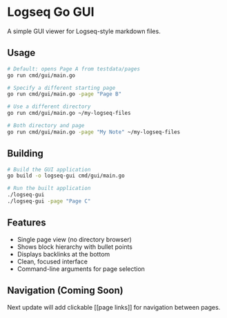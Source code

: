 # Logseq Go GUI

A simple GUI viewer for Logseq-style markdown files.

## Usage

```bash
# Default: opens Page A from testdata/pages
go run cmd/gui/main.go

# Specify a different starting page
go run cmd/gui/main.go -page "Page B"

# Use a different directory
go run cmd/gui/main.go ~/my-logseq-files

# Both directory and page
go run cmd/gui/main.go -page "My Note" ~/my-logseq-files
```

## Building

```bash
# Build the GUI application
go build -o logseq-gui cmd/gui/main.go

# Run the built application
./logseq-gui
./logseq-gui -page "Page C"
```

## Features

- Single page view (no directory browser)
- Shows block hierarchy with bullet points
- Displays backlinks at the bottom
- Clean, focused interface
- Command-line arguments for page selection

## Navigation (Coming Soon)

Next update will add clickable [[page links]] for navigation between pages.
